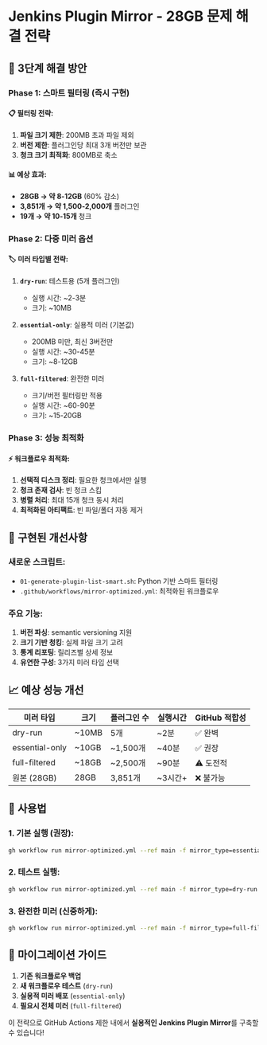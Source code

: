 # Jenkins Plugin Mirror - 28GB 문제 해결 전략

## 🎯 3단계 해결 방안

### Phase 1: 스마트 필터링 (즉시 구현)

#### 📋 필터링 전략:
1. **파일 크기 제한**: 200MB 초과 파일 제외
2. **버전 제한**: 플러그인당 최대 3개 버전만 보관
3. **청크 크기 최적화**: 800MB로 축소

#### 📊 예상 효과:
- **28GB → 약 8-12GB** (60% 감소)
- **3,851개 → 약 1,500-2,000개** 플러그인
- **19개 → 약 10-15개** 청크

### Phase 2: 다중 미러 옵션

#### 🏷️ 미러 타입별 전략:

1. **`dry-run`**: 테스트용 (5개 플러그인)
   - 실행 시간: ~2-3분
   - 크기: ~10MB

2. **`essential-only`**: 실용적 미러 (기본값)
   - 200MB 미만, 최신 3버전만
   - 실행 시간: ~30-45분  
   - 크기: ~8-12GB

3. **`full-filtered`**: 완전한 미러
   - 크기/버전 필터링만 적용
   - 실행 시간: ~60-90분
   - 크기: ~15-20GB

### Phase 3: 성능 최적화

#### ⚡ 워크플로우 최적화:
1. **선택적 디스크 정리**: 필요한 청크에서만 실행
2. **청크 존재 검사**: 빈 청크 스킵
3. **병렬 처리**: 최대 15개 청크 동시 처리
4. **최적화된 아티팩트**: 빈 파일/폴더 자동 제거

## 🔧 구현된 개선사항

### 새로운 스크립트:
- `01-generate-plugin-list-smart.sh`: Python 기반 스마트 필터링
- `.github/workflows/mirror-optimized.yml`: 최적화된 워크플로우

### 주요 기능:
1. **버전 파싱**: semantic versioning 지원
2. **크기 기반 청킹**: 실제 파일 크기 고려
3. **통계 리포팅**: 릴리즈별 상세 정보
4. **유연한 구성**: 3가지 미러 타입 선택

## 📈 예상 성능 개선

| 미러 타입 | 크기 | 플러그인 수 | 실행시간 | GitHub 적합성 |
|-----------|------|-------------|----------|---------------|
| dry-run | ~10MB | 5개 | ~2분 | ✅ 완벽 |
| essential-only | ~10GB | ~1,500개 | ~40분 | ✅ 권장 |
| full-filtered | ~18GB | ~2,500개 | ~90분 | ⚠️ 도전적 |
| 원본 (28GB) | 28GB | 3,851개 | ~3시간+ | ❌ 불가능 |

## 🎪 사용법

### 1. 기본 실행 (권장):
```bash
gh workflow run mirror-optimized.yml --ref main -f mirror_type=essential-only
```

### 2. 테스트 실행:
```bash
gh workflow run mirror-optimized.yml --ref main -f mirror_type=dry-run
```

### 3. 완전한 미러 (신중하게):
```bash
gh workflow run mirror-optimized.yml --ref main -f mirror_type=full-filtered
```

## 🚀 마이그레이션 가이드

1. **기존 워크플로우 백업**
2. **새 워크플로우 테스트** (`dry-run`)
3. **실용적 미러 배포** (`essential-only`)
4. **필요시 전체 미러** (`full-filtered`)

이 전략으로 GitHub Actions 제한 내에서 **실용적인 Jenkins Plugin Mirror**를 구축할 수 있습니다!